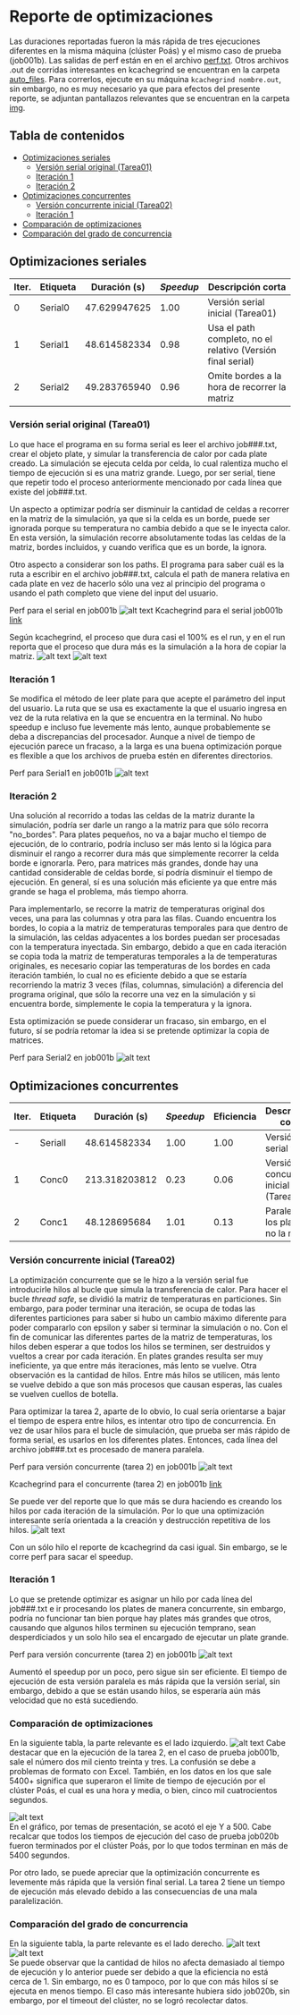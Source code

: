 # Reporte de optimizaciones
Las duraciones reportadas fueron la más rápida de tres ejecuciones diferentes en la misma máquina (clúster Poás) y el mismo caso de prueba (job001b). Las salidas de perf están en en el archivo [perf.txt](../auto_files/perf.txt). Otros archivos .out de corridas interesantes en kcachegrind se encuentran en la carpeta [auto_files](../auto_files/). Para correrlos, ejecute en su máquina `kcachegrind nombre.out`, sin embargo, no es muy necesario ya que para efectos del presente reporte, se adjuntan pantallazos relevantes que se encuentran en la carpeta [img](../img/).


## Tabla de contenidos

- [Optimizaciones seriales](#optimizaciones-seriales)
  - [Versión serial original (Tarea01)](#versión-serial-original-tarea01)
  - [Iteración 1](#iteración-1)
  - [Iteración 2](#iteración-2)
- [Optimizaciones concurrentes](#optimizaciones-concurrentes)
  - [Versión concurrente inicial (Tarea02)](#versión-concurrente-inicial-tarea02)
  - [Iteración 1](#iteración-1-1)
- [Comparación de optimizaciones](#comparación-de-optimizaciones)
- [Comparación del grado de concurrencia](#comparación-del-grado-de-concurrencia)

## Optimizaciones seriales

| Iter. | Etiqueta  | Duración (s) | _Speedup_ | Descripción corta                        |
|-------|-----------|--------------|-----------|------------------------------------------|
| 0     | Serial0   | 47.629947625 | 1.00      | Versión serial inicial (Tarea01)         |
| 1     | Serial1   | 48.614582334 | 0.98      | Usa el path completo, no el relativo (Versión final serial) |
| 2     | Serial2   | 49.283765940 | 0.96      | Omite bordes a la hora de recorrer la matriz |

### Versión serial original (Tarea01)

Lo que hace el programa en su forma serial es leer el archivo job###.txt, crear el objeto plate, y simular la transferencia de calor por cada plate creado. La simulación se ejecuta celda por celda, lo cual ralentiza mucho el tiempo de ejecución si es una matriz grande. Luego, por ser serial, tiene que repetir todo el proceso anteriormente mencionado por cada línea que existe del job###.txt.

Un aspecto a optimizar podría ser disminuir la cantidad de celdas a recorrer en la matriz de la simulación, ya que si la celda es un borde, puede ser ignorada porque su temperatura no cambia debido a que se le inyecta calor. En esta versión, la simulación recorre absolutamente todas las celdas de la matriz, bordes incluidos, y cuando verifica que es un borde, la ignora.

Otro aspecto a considerar son los paths. El programa para saber cuál es la ruta a escribir en el archivo job###.txt, calcula el path de manera relativa en cada plate en vez de hacerlo sólo una vez al principio del programa o usando el path completo que viene del input del usuario.

Perf para el serial en job001b
![alt text](../img/image.png)
Kcachegrind para el serial job001b
[link](../auto_files/callgrind.out.3136474)

Según kcachegrind, el proceso que dura casi el 100% es el run, y en el run reporta que el proceso que dura más es la simulación a la hora de copiar la matriz.
![alt text](../img/kcachegrind%20serial%20main.png)
![alt text](../img/kchachegrind%20serial%20run.png)


### Iteración 1

Se modifica el método de leer plate para que acepte el parámetro del input del usuario. La ruta que se usa es exactamente la que el usuario ingresa en vez de la ruta relativa en la que se encuentra en la terminal. No hubo speedup e incluso fue levemente más lento, aunque probablemente se deba a discrepancias del procesador. Aunque a nivel de tiempo de ejecución parece un fracaso, a la larga es una buena optimización porque es flexible a que los archivos de prueba estén en diferentes directorios.

Perf para Serial1 en job001b
![alt text](../img/image3.png)

### Iteración 2

Una solución al recorrido a todas las celdas de la matriz durante la simulación, podría ser darle un rango a la matriz para que sólo recorra "no_bordes". Para plates pequeños, no va a bajar mucho el tiempo de ejecución, de lo contrario, podría incluso ser más lento si la lógica para disminuir el rango a recorrer dura más que simplemente recorrer la celda borde e ignorarla. Pero, para matrices más grandes, donde hay una cantidad considerable de celdas borde, sí podría disminuir el tiempo de ejecución. En general, sí es una solución más eficiente ya que entre más grande se haga el problema, más tiempo ahorra.

Para implementarlo, se recorre la matriz de temperaturas original dos veces, una para las columnas y otra para las filas. Cuando encuentra los bordes, lo copia a la matriz de temperaturas temporales para que dentro de la simulación, las celdas adyacentes a los bordes puedan ser procesadas con la temperatura inyectada. Sin embargo, debido a que en cada iteración se copia toda la matriz de temperaturas temporales a la de temperaturas originales, es necesario copiar las temperaturas de los bordes en cada iteración también, lo cual no es eficiente debido a que se estaría recorriendo la matriz 3 veces (filas, columnas, simulación) a diferencia del programa original, que sólo la recorre una vez en la simulación y si encuentra borde, simplemente le copia la temperatura y la ignora.

Esta optimización se puede considerar un fracaso, sin embargo, en el futuro, sí se podría retomar la idea si se pretende optimizar la copia de matrices.

Perf para Serial2 en job001b
![alt text](../img/image4.png)

## Optimizaciones concurrentes

| Iter. | Etiqueta  | Duración (s) | _Speedup_ | Eficiencia | Descripción corta                      |
|-------|-----------|--------------|-----------|------------|----------------------------------------|
| -     | SerialI   | 48.614582334 | 1.00      | 1.00       | Versión serial final                   |
| 1     | Conc0     | 213.318203812| 0.23      | 0.06       | Versión concurrente inicial (Tarea02)  |
| 2     | Conc1     | 48.128695684 | 1.01      | 0.13       | Paraleliza los plates, no la matriz    |

### Versión concurrente inicial (Tarea02)

La optimización concurrente que se le hizo a la versión serial fue introducirle hilos al bucle que simula la transferencia de calor. Para hacer el bucle _thread safe_, se dividió la matriz de temperaturas en particiones. Sin embargo, para poder terminar una iteración, se ocupa de todas las diferentes particiones para saber si hubo un cambio máximo diferente para poder compararlo con epsilon y saber si terminar la simulación o no. Con el fin de comunicar las diferentes partes de la matriz de temperaturas, los hilos deben esperar a que todos los hilos se terminen, ser destruidos y vueltos a crear por cada iteración. En plates grandes resulta ser muy ineficiente, ya que entre más iteraciones, más lento se vuelve. Otra observación es la cantidad de hilos. Entre más hilos se utilicen, más lento se vuelve debido a que son más procesos que causan esperas, las cuales se vuelven cuellos de botella.

Para optimizar la tarea 2, aparte de lo obvio, lo cual sería orientarse a bajar el tiempo de espera entre hilos, es intentar otro tipo de concurrencia. En vez de usar hilos para el bucle de simulación, que prueba ser más rápido de forma serial, es usarlos en los diferentes plates. Entonces, cada línea del archivo job###.txt es procesado de manera paralela.

Perf para versión concurrente (tarea 2) en job001b
![alt text](../img/image2.png)

Kcachegrind para el concurrente (tarea 2) en job001b
[link](../auto_files/callgrind.out.2209469)

Se puede ver del reporte que lo que más se dura haciendo es creando los hilos por cada iteración de la simulación. Por lo que una optimización interesante sería orientada a la creación y destrucción repetitiva de los hilos.
![alt text](../img/kcachegrind%20pthread%208%20hilos.png)

Con un sólo hilo el reporte de kcachegrind da casi igual. Sin embargo, se le corre perf para sacar el speedup.   

### Iteración 1

Lo que se pretende optimizar es asignar un hilo por cada línea del job###.txt e ir procesando los plates de manera concurrente, sin embargo, podría no funcionar tan bien porque hay plates más grandes que otros, causando que algunos hilos terminen su ejecución temprano, sean desperdiciados y un solo hilo sea el encargado de ejecutar un plate grande. 

Perf para versión concurrente (tarea 2) en job001b
![alt text](../img/image5.png)

Aumentó el speedup por un poco, pero sigue sin ser eficiente. El tiempo de ejecución de esta versión paralela es más rápida que la versión serial, sin embargo, debido a que se están usando hilos, se esperaría aún más velocidad que no está sucediendo.

### Comparación de optimizaciones
En la siguiente tabla, la parte relevante es el lado izquierdo.
![alt text](../img/excel.png)
Cabe destacar que en la ejecución de la tarea 2, en el caso de prueba job001b, sale el número dos mil ciento treinta y tres. La confusión se debe a problemas de formato con Excel. También, en los datos en los que sale 5400+ significa que superaron el límite de tiempo de ejecución por el clúster Poás, el cual es una hora y media, o bien, cinco mil cuatrocientos segundos. <br>


![alt text](../img/grafico_optimizaciones.png) <br>
En el gráfico, por temas de presentación, se acotó el eje Y a 500. Cabe recalcar que todos los tiempos de ejecución del caso de prueba job020b fueron terminados por el clúster Poás, por lo que todos terminan en más de 5400 segundos.

Por otro lado, se puede apreciar que la optimización concurrente es levemente más rápida que la versión final serial. La tarea 2 tiene un tiempo de ejecución más elevado debido a las consecuencias de una mala paralelización.


### Comparación del grado de concurrencia
En la siguiente tabla, la parte relevante es el lado derecho.
![alt text](../img/excel.png) <br>
![alt text](../img/grafico_concurrencia.png) <br>
Se puede observar que la cantidad de hilos no afecta demasiado al tiempo de ejecución y lo anterior puede ser debido a que la eficiencia no está cerca de 1. Sin embargo, no es 0 tampoco, por lo que con más hilos sí se ejecuta en menos tiempo. El caso más interesante hubiera sido job020b, sin embargo, por el timeout del clúster, no se logró recolectar datos.